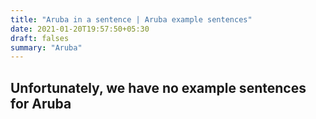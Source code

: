 ```yaml
---
title: "Aruba in a sentence | Aruba example sentences"
date: 2021-01-20T19:57:50+05:30
draft: falses
summary: "Aruba"
---
```

## Unfortunately, we have no example sentences for Aruba                 
